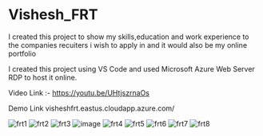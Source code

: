 # Vishesh_FRT
I created this project to show my skills,education and work experience to the companies recuiters i wish to apply in and it would also be my online portfolio 

I created this project using VS Code and used Microsoft Azure Web Server RDP to host it online. 

Video Link :- https://youtu.be/UHtjszrnaOs

Demo Link visheshfrt.eastus.cloudapp.azure.com/

![frt1](https://user-images.githubusercontent.com/61914430/152701091-1ff07baf-e976-4669-bf77-25cf6c1ecacc.PNG)
![frt2](https://user-images.githubusercontent.com/61914430/152701102-a179402b-f72b-45e0-8759-5d89720de005.PNG)
![frt3](https://user-images.githubusercontent.com/61914430/152701106-9636eee0-b5a7-40fe-8431-48ee0f63fd6a.PNG)
![image](https://user-images.githubusercontent.com/61914430/152701235-4824ffa1-d53a-475e-8317-caf2e8004057.png)
![frt4](https://user-images.githubusercontent.com/61914430/152701115-52283e44-f3b3-417f-a201-763f9b3290fc.PNG)
![frt5](https://user-images.githubusercontent.com/61914430/152701119-e3b369be-8f4a-41ab-a417-32cdfc4cbc5f.PNG)
![frt6](https://user-images.githubusercontent.com/61914430/152701128-7a87dfe7-593c-44f5-a163-c0a35531921e.PNG)
![frt7](https://user-images.githubusercontent.com/61914430/152701131-6ed45e44-e555-4fed-8268-fefede2d7c47.PNG)
![frt8](https://user-images.githubusercontent.com/61914430/152701137-85ebcfc5-3c2f-4dd9-8490-e2da43f0c78f.PNG)

